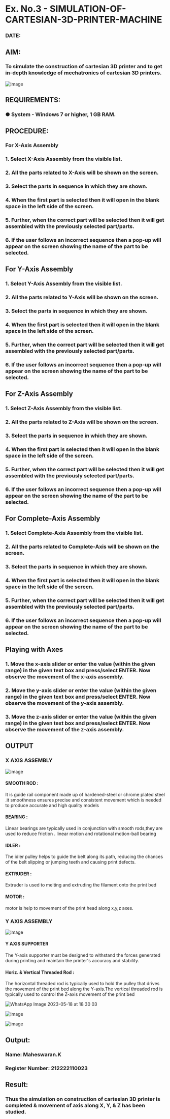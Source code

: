 # Ex. No.3 - SIMULATION-OF-CARTESIAN-3D-PRINTER-MACHINE
### DATE: 

## AIM:
### To simulate the construction of cartesian 3D printer and to get in-depth knowledge of mechatronics of cartesian 3D printers.

![image](https://github.com/Sellakumar1987/Ex.-No.-3---SIMULATION-OF-CARTESIAN-3D-PRINTER-MACHINE/assets/113594316/69572917-1257-45d7-bf57-ff48a6e5a711)

## REQUIREMENTS:
### ●	System - Windows 7 or higher, 1 GB RAM.

## PROCEDURE:
### For X-Axis Assembly
###   1.	Select X-Axis Assembly from the visible list.
###   2.	All the parts related to X-Axis will be shown on the screen.
###   3.	Select the parts in sequence in which they are shown.
###   4.	When the first part is selected then it will open in the blank space in the left side of the screen.
###   5.	Further, when the correct part will be selected then it will get assembled with the previously selected part/parts.
###   6.	If the user follows an incorrect sequence then a pop-up will appear on the screen showing the name of the part to be selected.

## For Y-Axis Assembly
###   1.	Select Y-Axis Assembly from the visible list.
###   2.	All the parts related to Y-Axis will be shown on the screen.
###   3.	Select the parts in sequence in which they are shown.
###   4.	When the first part is selected then it will open in the blank space in the left side of the screen.
###   5.	Further, when the correct part will be selected then it will get assembled with the previously selected part/parts.
###   6.	If the user follows an incorrect sequence then a pop-up will appear on the screen showing the name of the part to be selected.

## For Z-Axis Assembly
###   1.	Select Z-Axis Assembly from the visible list.
###   2.	All the parts related to Z-Axis will be shown on the screen.
###   3.	Select the parts in sequence in which they are shown.
###   4.	When the first part is selected then it will open in the blank space in the left side of the screen.
###   5.	Further, when the correct part will be selected then it will get assembled with the previously selected part/parts.
###   6.	If the user follows an incorrect sequence then a pop-up will appear on the screen showing the name of the part to be selected.

## For Complete-Axis Assembly
###   1.	Select Complete-Axis Assembly from the visible list.
###   2.	All the parts related to Complete-Axis will be shown on the screen.
###   3.	Select the parts in sequence in which they are shown.
###   4.	When the first part is selected then it will open in the blank space in the left side of the screen.
###   5.	Further, when the correct part will be selected then it will get assembled with the previously selected part/parts.
###   6.	If the user follows an incorrect sequence then a pop-up will appear on the screen showing the name of the part to be selected.

## Playing with Axes
###   1.	Move the x-axis slider or enter the value (within the given range) in the given text box and press/select ENTER. Now observe the movement of the x-axis assembly.
###   2.	Move the y-axis slider or enter the value (within the given range) in the given text box and press/select ENTER. Now observe the movement of the y-axis assembly.
###   3.	Move the z-axis slider or enter the value (within the given range) in the given text box and press/select ENTER. Now observe the movement of the z-axis assembly.

## OUTPUT

### X AXIS ASSEMBLY

![image](https://github.com/KANISHKAR2607/Ex.-No.-3---SIMULATION-OF-CARTESIAN-3D-PRINTER-MACHINE/assets/118886772/d1056510-9800-4f23-9a47-45f6d901eb0c)


#### SMOOTH ROD :

 It is guide rail component made up of hardened-steel or chrome plated steel .it smoothness ensures precise  and consistent movement which is needed to produce accurate and high quality models
 
 #### BEARING :
 
 Linear bearings are typically used in conjunction with smooth rods,they are used to reduce friction . linear motion and rotational motion-ball bearing
 
 #### IDLER :
 
 The idler pulley  helps to guide the belt along its path, reducing the chances of the belt slipping or jumping teeth and causing print defects.
 
 #### EXTRUDER :
 
 Extruder is used to melting and extruding the filament onto the print bed
 
 #### MOTOR :
 
 motor is help to movement of the print head along x,y,z axes.
 
 ### Y AXIS ASSEMBLY
 
![image](https://github.com/KANISHKAR2607/Ex.-No.-3---SIMULATION-OF-CARTESIAN-3D-PRINTER-MACHINE/assets/118886772/21273f03-24e8-419c-9a72-716649f26bf2)

#### Y AXIS SUPPORTER

The Y-axis supporter must be designed to withstand the forces generated during printing and maintain the printer's accuracy and stability.

#### Horiz. & Vertical Threaded Rod :

The horizontal threaded rod is typically used to hold the pulley that drives the movement of the print bed along the Y-axis.The vertical threaded rod is typically used to control the Z-axis movement of the print bed

![WhatsApp Image 2023-05-18 at 18 30 03](https://github.com/MAHESWARAN2004/Ex.-No.-3---SIMULATION-OF-CARTESIAN-3D-PRINTER-MACHINE/assets/119478181/a04a7ea1-d067-43c6-bf07-096f7cf0856b)

![image](https://github.com/KANISHKAR2607/Ex.-No.-3---SIMULATION-OF-CARTESIAN-3D-PRINTER-MACHINE/assets/118886772/00b91d16-d3d4-4e01-8f17-7e6c2d28e191)


![image](https://github.com/Sellakumar1987/Ex.-No.-3---SIMULATION-OF-CARTESIAN-3D-PRINTER-MACHINE/assets/113594316/e00b82b4-9aff-400f-9c57-288254dc3cd2)

## Output:

### Name: Maheswaran.K
### Register Number: 212222110023

## Result: 
### Thus the simulation on construction of cartesian 3D printer is completed & movement of axis along X, Y, & Z has been studied.
